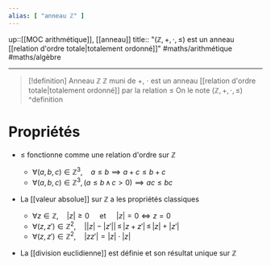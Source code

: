 ```yaml
---
alias: [ "anneau ℤ" ]
---
```

up::[[MOC arithmétique]], [[anneau]] 
title:: "$(\mathbb{Z}, +, \cdot, \leq)$ est un anneau [[relation d'ordre totale|totalement ordonné]]"
#maths/arithmétique #maths/algèbre 

---

> [!definition] Anneau $\mathbb{Z}$
> $\mathbb{Z}$ muni de $+$, $\cdot$ est un anneau [[relation d'ordre totale|totalement ordonné]] par la relation $\leq$
> On le note $(\mathbb{Z}, +, \cdot, \leq)$
^definition

# Propriétés

 - $\leq$ fonctionne comme une relation d'ordre sur $\mathbb{Z}$
     - $\forall (a, b, c) \in \mathbb{Z}^{3}, \quad a \leq b \implies a+c \leq b+c$
     - $\forall (a, b, c) \in \mathbb{Z}^{3}, ( a\leq b \,\wedge\, c>0) \implies ac \leq bc$
 - La [[valeur absolue]] sur $\mathbb{Z}$ a les propriétés classiques
     - $\forall z \in \mathbb{Z}, \quad |z|\geq 0 \quad \text{ et } \quad |z| = 0 \iff z = 0$
     - $\forall (z, z')\in\mathbb{Z}^{2}, \quad \big| |z| - |z'| \big| \,\leq\, \big| z+z' \big| \,\leq\, |z| + |z'|$
     - $\forall (z, z')\in\mathbb{Z}^{2}, \quad |zz'| = |z| \cdot|z|$

 - La [[division euclidienne]] est définie et son résultat unique sur $\mathbb{Z}$